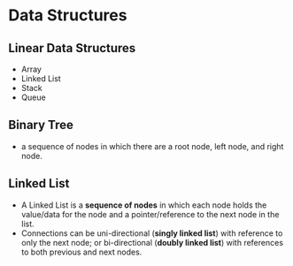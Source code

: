 # Data Structures

## Linear Data Structures

* Array
* Linked List
* Stack
* Queue

## Binary Tree
* a sequence of nodes in which there are a root node, left node, and right node.

## Linked List
* A Linked List is a **sequence of nodes** in which each node holds the value/data for the node and a pointer/reference to the next node in the list. 
* Connections can be uni-directional (**singly linked list**) with reference to only the next node; or bi-directional (**doubly linked list**) with references to both previous and next nodes.